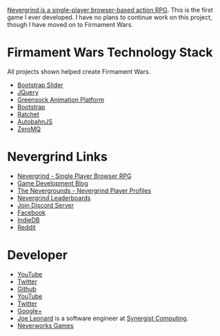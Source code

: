 [Nevergrind is a single-player browser-based action RPG](https://nevergrind.com). This is the first game I ever developed. I have no plans to continue work on this project, though I have moved on to Firmament Wars.

# Firmament Wars Technology Stack

All projects shown helped create Firmament Wars.

* [Bootstrap Slider](https://github.com/seiyria/bootstrap-slider)
* [JQuery](https://github.com/jquery/jquery)
* [Greensock Animation Platform](https://github.com/greensock/GreenSock-JS)
* [Bootstrap](https://github.com/twbs/bootstrap)
* [Ratchet](https://github.com/ratchetphp/Ratchet)
* [AutobahnJS](https://github.com/crossbario/autobahn-js)
* [ZeroMQ](https://github.com/mkoppanen/php-zmq)

# Nevergrind Links

* [Nevergrind - Single Player Browser RPG](https://nevergrind.com)
* [Game Development Blog](https://nevergrind.com/blog)
* [The Nevergrounds - Nevergrind Player Profiles](https://nevergrind.com/nevergrounds)
* [Nevergrind Leaderboards](https://nevergrind.com/leaderboards)
* [Join Discord Server](https://discord.gg/D4suK8b)    
* [Facebook](https://facebook.com/neverworksgames)   
* [IndieDB](http://www.indiedb.com/games/nevergrind)
* [Reddit](https://www.reddit.com/r/nevergrind) 

# Developer

* [YouTube](http://youtube.com/user/Maelfyn)  
* [Twitter](http://twitter.com/maelfyn)         
* [Github](https://github.com/Maelfyn)    
* [YouTube](https://www.youtube.com/user/Maelfyn)
* [Twitter](https://twitter.com/maelfyn)
* [Google+](https://plus.google.com/+Maelfyn)
* [Joe Leonard](https://www.linkedin.com/in/joseph-leonard-78b56287) is a software engineer at [Synergist Computing](http://www.synergistcomputing.com).
* [Neverworks Games](https://www.linkedin.com/company/neverworks-games-llc)

